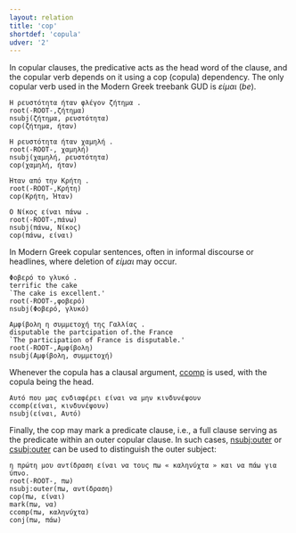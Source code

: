 ```yaml
---
layout: relation
title: 'cop'
shortdef: 'copula'
udver: '2'
---
```


In copular clauses, the predicative acts as the head word of the clause, and the copular verb depends on it using a cop (copula) dependency. The only copular verb used in the Modern Greek treebank GUD is *είμαι* (*be*).

~~~ sdparse
Η ρευστότητα ήταν φλέγον ζήτημα .
root(-ROOT-,ζήτημα)
nsubj(ζήτημα, ρευστότητα)
cop(ζήτημα, ήταν)
~~~

~~~ sdparse
Η ρευστότητα ήταν χαμηλή .
root(-ROOT-, χαμηλή)
nsubj(χαμηλή, ρευστότητα)
cop(χαμηλή, ήταν)
~~~

~~~ sdparse
Ήταν από την Κρήτη .
root(-ROOT-,Κρήτη)
cop(Κρήτη, Ήταν)
~~~

~~~ sdparse
Ο Νίκος είναι πάνω .
root(-ROOT-,πάνω)
nsubj(πάνω, Νίκος)
cop(πάνω, είναι)
~~~

Ιn Modern Greek copular sentences, often in informal discourse or headlines, where deletion of *είμαι*  may occur.

~~~ sdparse
Φοβερό το γλυκό .
terrific the cake
`The cake is excellent.'
root(-ROOT-,φοβερό)
nsubj(Φοβερό, γλυκό)
~~~

~~~ sdparse
Αμφίβολη η συμμετοχή της Γαλλίας .
disputable the partcipation of.the France
`The participation of France is disputable.'
root(-ROOT-,Αμφίβολη)
nsubj(Αμφίβολη, συμμετοχή)
~~~

Whenever the copula has a clausal argument, [ccomp]() is used, with the copula being the head.

~~~ sdparse
Αυτό που μας ενδιαφέρει είναι να μην κινδυνέψουν
ccomp(είναι, κινδυνέψουν)
nsubj(είναι, Αυτό)
~~~

Finally, the cop may mark a predicate clause, i.e., a full clause serving as the predicate within an outer copular clause. In such cases, [nsubj:outer]() or [csubj:outer]() can be used to distinguish the outer subject:

~~~ sdparse
η πρώτη μου αντίδραση είναι να τους πω « καληνύχτα » και να πάω για ύπνο.
root(-ROOT-, πω)
nsubj:outer(πω, αντίδραση)
cop(πω, είναι)
mark(πω, να)
ccomp(πω, καληνύχτα)
conj(πω, πάω)
~~~





<!-- Interlanguage links updated Po 6. listopadu 2023, 21:42:41 CET -->
